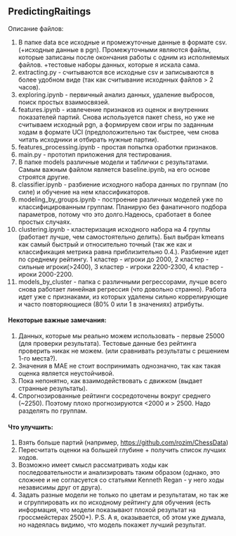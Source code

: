 ## PredictingRaitings
Описание файлов:
1. В папке data все исходные и промежуточные данные в формате csv. (+исходные данные в pgn).
  Промежуточными являются файлы, которые записаны после окончания работы с одним из исполняемых файлов.
  +тестовые наборы данных, которые я искала сама.
2. extracting.py - считываются все исходные csv и записываются в более удобном виде (так как считывание исходнных файлов > 2 часов).
3. exploring.ipynb - первичный анализ данных, удаление выбросов, поиск простых взаимосвязей.
4. features.ipynb - извлечение признаков из оценок и внутренних показателей партий. Снова используется пакет chess, но уже не считываем исходный pgn, а формируем свои игры по заданным ходам в формате UCI (предположительно так быстрее, чем снова читать исходники и отбирать нужные партии).
5. features_processing.ipynb - простая попытка оработки признаков.
6. main.py - прототип приложения для тестирования.
7. В папке models различные модели и таблички с результатами. Самым важным файлом является baseline.ipynb, на его основе строятся другие.
8. classifier.ipynb - разбиение исходного набора данных по группам (по силе) и обучение на нем классификаторов.
9. modeling_by_groups.ipynb - построение различных моделей уже по классифицированным группам. Планирую без фанатичного подбора параметров, потому что это долго.Надеюсь, сработает в более простых случаях.
10. clustering.ipynb - кластеризация исходного набора на 4 группы (работает лучше, чем самостоятельно делить). Был выбран kmeans как самый быстрый и относительно точный (так же как и классификация метрика равна приблизительно 0.4.). Разбиение идет по среднему рейтингу. 1 кластер - игроки до 2000, 2 кластер - сильные игроки(>2400), 3 кластер - игроки 2200-2300, 4 кластер - ироки 2000-2200.
11. models_by_cluster - папка с различными регрессорами, лучше всего снова работает линейная регрессия (что довольно странно). Работа идет уже с признаками, из которых удалены сильно коррелирующие и часто повторяющиеся (80% 0 или 1 в значениях) атрибуты.

#### Некоторые важные замечания:
1. Данных, которые мы реально можем использовать - первые 25000 (для проверки результата). Тестовые данные без рейтинга проверить никак не можем. (или сравнивать результаты с решением 1-го места?).
2. Значения в MAE не стоит воспринимать однозначно, так как такая оценка является неустойчивой.
3. Пока непонятно, как взаимодействовать с движком (выдает странные результаты).
4. Спрогнозированные рейтинги сосредоточены вокруг среднего (~2250). Поэтому плохо прогнозируются <2000 и > 2500. Надо разделять по группам.

#### Что улучшить:
1. Взять больше партий (например, https://github.com/rozim/ChessData)
2. Пересчитать оценки на большей глубине + получить список лучших ходов.
3. Возможно имеет смысл рассматривать ходы как последовательности и анализировать таким образом (однако, это сложнее и не согласуется со статьями Kenneth Regan - у него ходы независимы друг от друга).
4. Задать разные модели не только по цветам и результатам, но так же и сгруппировать их по исходному рейтингу для обучения (есть информация, что модели показывают плохой результат на гроссмейстерах 2500+).
P.S. А я, оказывается, об этом уже думала, но надеялась видимо, что модель покажет лучший результат.
